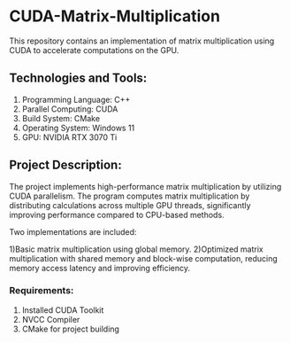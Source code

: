 # CUDA-Matrix-Multiplication
This repository contains an implementation of matrix multiplication using CUDA to accelerate computations on the GPU.

## Technologies and Tools:
1) Programming Language: C++
2) Parallel Computing: CUDA
3) Build System: CMake
4) Operating System: Windows 11
5) GPU: NVIDIA RTX 3070 Ti

## Project Description:
The project implements high-performance matrix multiplication by utilizing CUDA parallelism. The program computes matrix multiplication by distributing calculations across multiple GPU threads, significantly improving performance compared to CPU-based methods.

Two implementations are included:

1)Basic matrix multiplication using global memory.
2)Optimized matrix multiplication with shared memory and block-wise computation, reducing memory access latency and improving efficiency.

### Requirements:
1) Installed CUDA Toolkit
2) NVCC Compiler
3) CMake for project building
